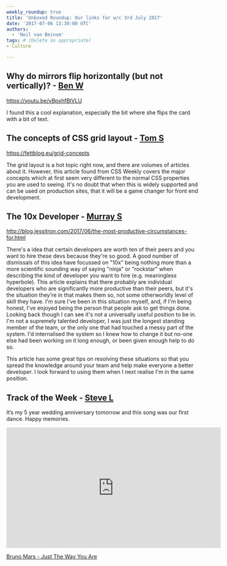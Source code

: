 ```yaml
---
weekly_roundup: true
title: 'Unboxed Roundup: Our links for w/c 3rd July 2017'
date: '2017-07-06 13:30:00 UTC'
authors:
  - 'Neil van Beinum'
tags: # (Delete as appropriate)
- Culture

---
```


## Why do mirrors flip horizontally (but not vertically)? - [Ben W](/people#ben-wong)

https://youtu.be/vBpxhfBlVLU

I found this a cool explanation, especially the bit where she flips the card with a bit of text.

## The concepts of CSS grid layout - [Tom S](/people/#tom-sabin)

https://fettblog.eu/grid-concepts

The grid layout is a hot topic right now, and there are volumes of articles about it. However, this article found from CSS Weekly covers the major concepts which at first seem very different to the normal CSS properties you are used to seeing. It's no doubt that when this is widely supported and can be used on production sites, that it will be a game changer for front end development.

## The 10x Developer - [Murray S](/people#murray-steele)

http://blog.jessitron.com/2017/06/the-most-productive-circumstances-for.html

There's a idea that certain developers are worth ten of their peers and
you want to hire these devs because they're so good.  A good number of
dismissals of this idea have focussed on "10x" being nothing more than
a more scientific sounding way of saying "ninja" or "rockstar" when 
describing the kind of developer you want to hire (e.g. meaningless 
hyperbole).  This article explains that there probably are individual 
developers who are significantly more productive than their peers, but 
it's the situation they're in that makes them so, not some otherworldly 
level of skill they have.  I'm sure I've been in this situation myself, 
and, if I'm being honest, I've enjoyed being the person that people ask 
to get things done.  Looking back though I can see it's not a universally
useful position to be in.  I'm not a supremely talented developer, I was
just the longest standing member of the team, or the only one that had 
touched a messy part of the system.  I'd internalised the system so I 
knew how to change it but no-one else had been working on it long enough, 
or been given enough help to do so.

This article has some great tips on resolving these situations so that you 
spread the knowledge around your team and help make everyone a better 
developer.  I look forward to using them when I next realise I'm in the
same position.

## Track of the Week - [Steve L](/people#steve-lennon)

It’s my 5 year wedding anniversary tomorrow and this song was our first dance. Happy memories.

<iframe width="560" height="315" src="https://www.youtube.com/embed/LjhCEhWiKXk" frameborder="0" allowfullscreen></iframe>

[Bruno Mars - Just The Way You Are](https://www.youtube.com/watch?v=LjhCEhWiKXk)
